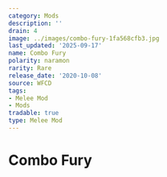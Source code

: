 ```yaml
---
category: Mods
description: ''
drain: 4
image: ../images/combo-fury-1fa568cfb3.jpg
last_updated: '2025-09-17'
name: Combo Fury
polarity: naramon
rarity: Rare
release_date: '2020-10-08'
source: WFCD
tags:
- Melee Mod
- Mods
tradable: true
type: Melee Mod
---
```


# Combo Fury

